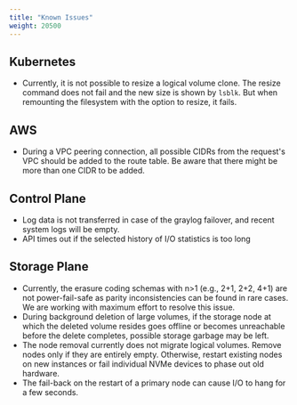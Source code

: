 ```yaml
---
title: "Known Issues"
weight: 20500
---
```


## Kubernetes

- Currently, it is not possible to resize a logical volume clone. The resize command does not fail and the new size 
  is shown by `lsblk`. But when remounting the filesystem with the option to resize, it fails.

## AWS

- During a VPC peering connection, all possible CIDRs from the request's VPC should be added to the route table.
  Be aware that there might be more than one CIDR to be added.

## Control Plane

- Log data is not transferred in case of the graylog failover, and recent system logs will be empty.
- API times out if the selected history of I/O statistics is too long
  
## Storage Plane 

- Currently, the erasure coding schemas with n>1 (e.g., 2+1, 2+2, 4+1) are not power-fail-safe as parity inconsistencies can be found in rare cases.
We are working with maximum effort to resolve this issue.
- During background deletion of large volumes, if the storage node at which the deleted volume resides goes offline or becomes unreachable before the delete completes, possible storage garbage may be left.
- The node removal currently does not migrate logical volumes. Remove nodes only if they are entirely empty. Otherwise, restart existing nodes on new instances or fail individual NVMe devices to phase out old hardware. 
- The fail-back on the restart of a primary node can cause I/O to hang for a few seconds. 
